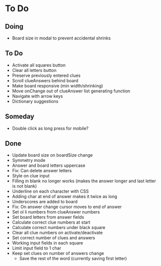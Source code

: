 # To Do


## Doing

- Board size in modal to prevent accidental shrinks

## To Do


- Activate all squares button
- Clear all letters button
- Preserve previously entered clues
- Scroll clueAnswers behind board
- Make board responsive (min width/shrinking)
- Move onChange out of clueAnswer list generating function
- Navigate with arrow keys
- Dictionary suggestions


## Someday

- Double click as long press for mobile?


## Done

- Update board size on boardSize change
- Symmetry mode
- Answer and board letters uppercase
- Fix: Can delete answer letters
- Style on clue input
- Filling in blank no longer works (makes the answer longer and last letter is not blank)
- Underline on each character with CSS
- Adding char at end of answer makes it twice as long
- Underscores are added to board
- Fix: On answer change cursor moves to end of answer
- Set ol li numbers from clueAnswer numbers
- Set board letters from answer fields
- Calculate correct clue numbers at start
- Calculate correct numbers under black square
- Clear all clue numbers on activate/deactivate
- Set correct number of clues and answers
- Working input fields in each square
- Limit input field to 1 char
- Keep set clues on number of answers change
  - Save the rest of the word (currently saving first letter)